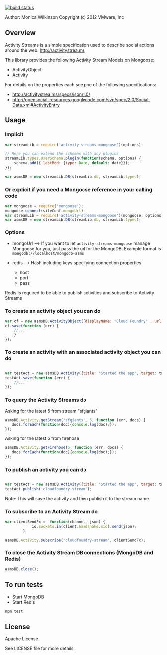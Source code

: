 [![build status](https://secure.travis-ci.org/ciberch/activity-streams-mongoose.png)](http://travis-ci.org/ciberch/activity-streams-mongoose)

Author: Monica Wilkinson
Copyright (c) 2012 VMware, Inc

## Overview

Activity Streams is a simple specification used to describe social actions around the web. http://activitystrea.ms

This library provides the following Activity Stream Models on Mongoose:

* ActivityObject
* Activity

For details on the properties each see pne of the following specifications:

* http://activitystrea.ms/specs/json/1.0/
* http://opensocial-resources.googlecode.com/svn/spec/2.0/Social-Data.xml#ActivityEntry


## Usage

### Implicit

```javascript
var streamLib = require('activity-streams-mongoose')(options);

// Here you can extend the schemas with any plugins
streamLib.types.UserSchema.plugin(function(schema, options) {
    schema.add({ lastMod: {type: Date, default: date}});
});

var asmsDB = new streamLib.DB(streamLib.db, streamLib.types);
```

### Or explicit if you need a Mongoose reference in your calling code

```javascript
var mongoose = require('mongoose');
mongoose.connect(siteConf.mongoUrl);
var streamLib = require('activity-streams-mongoose')(mongoose, options);
var asmsDB = new streamLib.DB(streamLib.db, streamLib.types);
```

### Options

- mongoUrl --> If you want to let `activity-streams-mongoose` manage Mongoose for you, just pass the url for the MongoDB.
Example format is `mongodb://localhost/mongodb-asms`

- redis --> Hash including keys specifying connection properties
  - host
  - port
  - pass

Redis is required to be able to publish activities and subscribe to Activity Streams

### To create an activity object you can do

```javascript
var cf = new asmsDB.ActivityObject({displayName: "Cloud Foundry" , url: "http://www.cloudfoundry.com"});
cf.save(function (err) {
    //...
    }
});

```

### To create an activity with an associated activity object you can do

```javascript

var testAct = new asmsDB.Activity({title: "Started the app", target: target._id});
testAct.save(function (err) {
    //...
});

```


### To query the Activity Streams do

Asking for the latest 5 from stream "sfgiants"

```javascript
asmsDB.Activity.getStream("sfgiants", 5, function (err, docs) {
   docs.forEach(function(doc){console.log(doc);});
});

```

Asking for the latest 5 from firehose

```javascript
asmsDB.Activity.getFirehose(5, function (err, docs) {
   docs.forEach(function(doc){console.log(doc);});
});

```

### To publish an activity you can do

```javascript

var testAct = new asmsDB.Activity({title: "Started the app", target: target._id});
testAct.publish('cloudfoundry-stream');

```

Note: This will save the activity and then publish it to the stream name


### To subscribe to an Activity Stream do

```javascript
var clientSendFx =  function(channel, json) {
            io.sockets.in(client.handshake.sid).send(json);
        }

asmsDB.Activity.subscribe('cloudfoundry-stream', clientSendFx);
```


### To close the Activity Stream DB connections (MongoDB and Redis)

```javascript
asmsDB.close();
```

## To run tests

- Start MongoDB
- Start Redis

``` bash
npm test
```

## License

Apache License

See LICENSE file for more details

